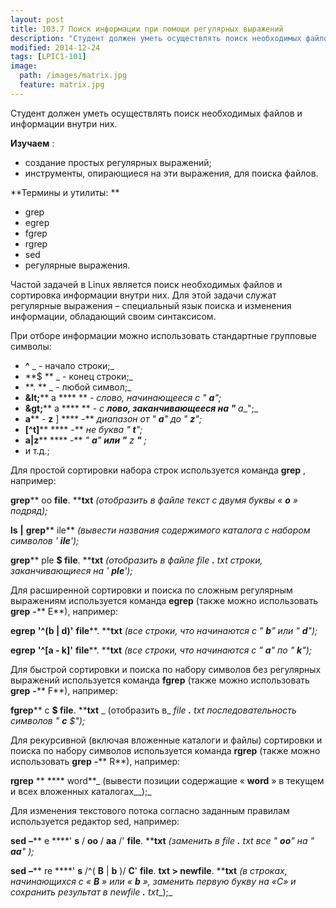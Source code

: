 ```yaml
---
layout: post
title: 103.7 Поиск информации при помощи регулярных выражений
description: "Студент должен уметь осуществлять поиск необходимых файлов и информации внутри них."
modified: 2014-12-24
tags: [LPIC1-101]
image:
  path: /images/matrix.jpg
  feature: matrix.jpg
---
```

Студент должен уметь осуществлять поиск необходимых файлов и информации внутри них.

**Изучаем** :

- создание простых регулярных выражений;
- инструменты, опирающиеся на эти выражения, для поиска файлов.

**Термины и утилиты:       **

- grep
- egrep
- fgrep
- rgrep
- sed
- регулярные выражения.

Частой задачей в Linux является поиск необходимых файлов и сортировка информации внутри них. Для этой задачи служат регулярные выражения – специальный язык поиска и изменения информации, обладающий своим синтаксисом.

При отборе информации можно использовать стандартные групповые символы:

- **^** _                - начало строки;_
- **$       ** _        - конец строки;_
- **.       ** _        - любой символ;_
- **\&lt;**** a ****               ** _- слово, начинающееся с &quot; __a__&quot;;_
- **\&gt;**** a ****               ** _-_ _c __лово, заканчивающееся на &quot;__ a__&quot;;_
- **a**** - ****z**** ]                **** -** _диапазон от &quot; __a__&quot; до &quot; __z__&quot;;_
- **[^t]****                **** -** _не буква &quot; __t__&quot;;_
- **a|z****                 **** -** _&quot; __a__&quot; __или &quot;__ z __&quot;__ ;_
- и т.д.;

Для простой сортировки набора строк используется команда **grep** , например:

**grep**** oo ****file****. ****txt**  _(отобразить в файле текст с двумя буквы « __o__ » подряд);_

**ls**  **|**  **grep**** ile**   _(вывести названия содержимого каталога с набором символов &#39; __ile__&#39;);_

**grep**** ple ****$**  **file****. ****txt**   _(отобразить в файле_ _file __.__ txt_ _строки, заканчивающиеся на &#39; __ple__&#39;);_

Для расширенной сортировки и поиска по сложным регулярным выражениям используется команда **egrep** (также можно использовать **grep**  **-**** E**), например:

**egrep** **&#39;^(****b ****|**** d****)&#39;**  **file****. ****txt**  _(все строки, что начинаются с &quot; __b__&quot; или &quot; __d__&quot;);_

**egrep** **&#39;^[****a ****-**** k****]&#39;**  **file****. ****txt**   _(все строки, что начинаются с &quot; __a__&quot; по &quot; __k__&quot;);_

Для быстрой сортировки и поиска по набору символов без регулярных выражений используется команда **fgrep** (также можно использовать **grep**  **-**** F**), например:

**fgrep**** c ****$**  **file****. ****txt** _ (отобразить в_ _file __.__ txt_ _последовательность символов &quot; __c__ $&quot;);_

Для рекурсивной (включая вложенные каталоги и файлы) сортировки и поиска по набору символов используется команда **rgrep** (также можно использовать **grep**  **-**** R**), например:

**rgrep**  ** **** word**_ (вывести позиции содержащие « __word__ » в текущем и всех вложенных каталогах__);_

Для изменения текстового потока согласно заданным правилам используется редактор sed, например:

**sed**  **–**** e ****&#39; ****s**** / ****oo**** / ****aa**** /&#39;   ****file****. ****txt**  _(заменить в_ _file __.__ txt_ _все &quot; __oo__&quot; на &quot; __aa__&quot; );_

**sed**  **–**** re ****&#39; ****s**** /^( ****B**** | ****b**** )/ ****C****&#39; ****file****. ****txt**  **&gt;**  **newfile****. ****txt** _(в строках, начинающихся с « __B__ » или « __b__ », заменить первую букву на «С» и сохранить результат в_ _newfile __.__ txt__);_

